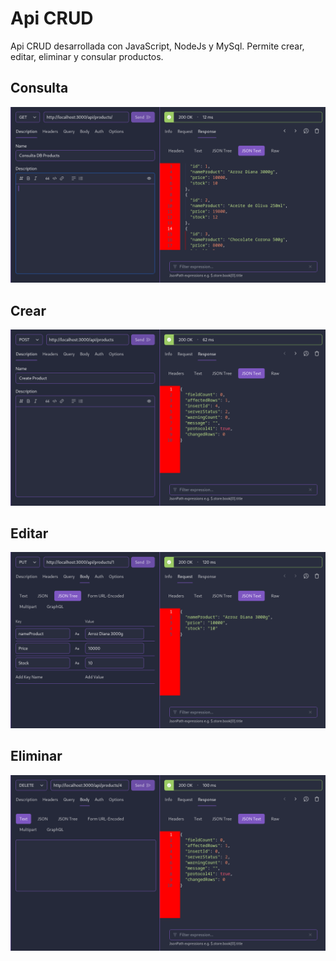 # Api CRUD
Api CRUD desarrollada con JavaScript, NodeJs y MySql. Permite crear, editar, eliminar y consular productos.

## Consulta
![](images/img1.png) 

## Crear
![](images/img2.png) 

## Editar
![](images/img4.png)

## Eliminar
![](images/img3.png)